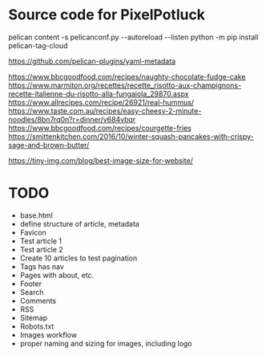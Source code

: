 # Source code for PixelPotluck

pelican content -s pelicanconf.py --autoreload --listen
python -m pip install pelican-tag-cloud


https://github.com/pelican-plugins/yaml-metadata

https://www.bbcgoodfood.com/recipes/naughty-chocolate-fudge-cake
https://www.marmiton.org/recettes/recette_risotto-aux-champignons-recette-italienne-du-risotto-alla-fungaiola_29870.aspx
https://www.allrecipes.com/recipe/26921/real-hummus/
https://www.taste.com.au/recipes/easy-cheesy-2-minute-noodles/8bn7rq0n?r=dinner/v684vbqr
https://www.bbcgoodfood.com/recipes/courgette-fries
https://smittenkitchen.com/2016/10/winter-squash-pancakes-with-crispy-sage-and-brown-butter/

https://tiny-img.com/blog/best-image-size-for-website/

# TODO

- base.html
- define structure of article, metadata
- Favicon
- Test article 1
- Test article 2
- Create 10 articles to test pagination
- Tags has nav
- Pages with about, etc.
- Footer
- Search
- Comments
- RSS
- Sitemap
- Robots.txt
- Images workflow
- proper naming and sizing for images, including logo